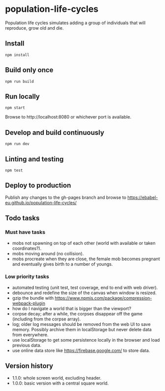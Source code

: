 # population-life-cycles
Population life cycles simulates adding a group of individuals that will reproduce, grow old and die.

## Install

```
npm install
```

## Build only once

```
npm run build
```

## Run locally

```
npm start
```

Browse to http://localhost:8080 or whichever port is available.

## Develop and build continuously

```
npm run dev
```

## Linting and testing

```
npm test
```

## Deploy to production

Publish any changes to the gh-pages branch and browse to https://ebabel-eu.github.io/population-life-cycles/

## Todo tasks

### Must have tasks

- mobs not spawning on top of each other (world with available or taken coordinates?).
- mobs moving around (no collision).
- mobs procreate when they are close, the female mob becomes pregnant and eventually gives birth to a number of youngs.

### Low priority tasks

- automated testing (unit test, test coverage, end to end with web driver).
- debounce and redefine the size of the canvas when window is resized.
- gzip the bundle with https://www.npmjs.com/package/compression-webpack-plugin
- how do I navigate a world that is bigger than the viewport?
- corpse decay; after a while, the corpses disappear off the game (including from the corpse array).
- log; older log messages should be removed from the web UI to save memory. Possibly archive them in localStorage but never delete data from everywhere.
- use localStorage to get some persistence locally in the browser and load previous data.
- use online data store like https://firebase.google.com/ to store data.

## Version history

- 1.1.0: whole screen world, excluding header.
- 1.0.0: basic version with a central square world.
